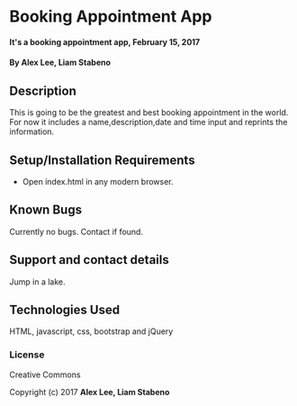 # Booking Appointment App

#### It's a booking appointment app, February 15, 2017

#### By Alex Lee, Liam Stabeno

## Description

This is going to be the greatest and best booking appointment in the world. For now it includes a name,description,date and time input and reprints the information.

## Setup/Installation Requirements

* Open index.html in any modern browser.

## Known Bugs

Currently no bugs. Contact if found.

## Support and contact details

Jump in a lake.

## Technologies Used

HTML, javascript, css, bootstrap and jQuery

### License

Creative Commons

Copyright (c) 2017 **Alex Lee, Liam Stabeno**
